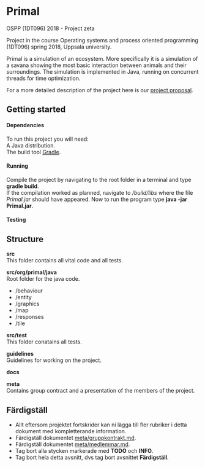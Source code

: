 # Primal

OSPP (1DT096) 2018 - Project zeta

Project in the course Operating systems and process oriented programming (1DT096) spring 2018, Uppsala university.

Primal is a simulation of an ecosystem. More specifically it is a simulation of a savana showing the most basic interaction between animals and their surroundings. The simulation is implemented in Java, running on concurrent threads for time optimization.

For a more detailed description of the project here is our [project proposal](meta/project-proposal.pdf).

## Getting started

#### Dependencies
To run this project you will need:  
A Java distribution.  
The build tool [Gradle](https://gradle.org/install/).  

#### Running
Compile the project by navigating to the root folder in a terminal and type **gradle build**.  
If the compilation worked as planned, navigate to */build/libs* where the file *Primal.jar* should have appeared. Now to run the program type **java -jar Primal.jar**.

#### Testing


## Structure

**src**  
This folder contains all vital code and all tests.

**src/org/primal/java**  
Root folder for the java code.
- /behaviour
- /entity
- /graphics
- /map
- /responses
- /tile

**src/test**  
This folder conatains all tests.

**guidelines**  
Guidelines for working on the project.

**docs**  


**meta**  
Contains group contract and a presentation of the members of the project.

## Färdigställ 

- Allt eftersom projektet fortskrider kan ni lägga till fler rubriker i detta
  dokument med kompletterande information.
- Färdigställ dokumentet [meta/gruppkontrakt.md](./meta/gruppkontrakt.md).
- Färdigställ dokumentet [meta/medlemmar.md](./meta/medlemmar.md).
- Tag bort alla stycken markerade med **TODO** och **INFO**. 
- Tag bort hela detta avsnitt, dvs tag bort avsnittet **Färdigställ**.
